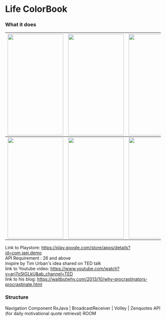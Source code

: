 # Life ColorBook
### What it does
|<img src="https://user-images.githubusercontent.com/31434297/127982846-79e2c3a5-b7f7-4620-8fa6-b204c1926740.png" width="180" height="327"/>|<img src="https://user-images.githubusercontent.com/31434297/127982849-1ed59270-87b0-4451-9ad6-520ab835eb4a.png" width="180" height="327"/>|<img src="https://user-images.githubusercontent.com/31434297/127982850-6d661c70-cb1d-4304-b7ad-c92a97fd1dac.png" width="180" height="327"/>|
|---|---|---|
|<img src="https://user-images.githubusercontent.com/31434297/127982852-97b5cbf9-01cc-4aa9-ab8e-919c0ac13fcb.png" width="180" height="327"/>|<img src="https://user-images.githubusercontent.com/31434297/127982853-cd6bbaf3-b177-4663-be79-a78a65ad8233.png" width="180" height="327"/>|<img src="https://user-images.githubusercontent.com/31434297/127982854-36d21114-aad0-4a7d-b6a5-2f0da6ae270a.png" width="180" height="327"/>|

Link to Playstore: https://play.google.com/store/apps/details?id=com.jaej.demo<br />
API Requirement : 26 and above<br />
Inspire by Tim Urban's idea shared on TED talk<br />
link to Youtube video: https://www.youtube.com/watch?v=arj7oStGLkU&ab_channel=TED<br />
link to his blog: https://waitbutwhy.com/2013/10/why-procrastinators-procrastinate.html<br />

### Structure
Navigation Component
RxJava | BroadcastReceiver | Volley | Zenquotes API (for daily motivational quote retrieval)
ROOM


